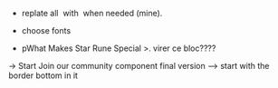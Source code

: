 - replate all <img> with <Image> when needed (mine).

- choose fonts

- pWhat Makes Star Rune Special >. virer ce bloc????


-> Start Join our community component final version
--> start <SectionWrapper> with the border bottom in it
